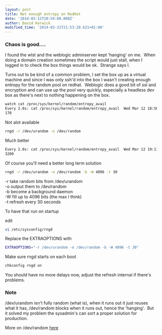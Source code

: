 ```yaml
---
layout: post
title: Not enough entropy on RedHat
date: '2014-03-12T20:59:00.000Z'
author: David Kerwick
modified_time: '2014-03-31T21:53:28.621+01:00'
---
```


### Chaos is good....

I found the wlst and the weblogic adminserver kept 'hanging' on me.  When doing a domain creation sometimes the script would just stall, when I logged in to check the box things would be ok.  Strange says I.

Turns out to be kind of a common problem, I set the box up as a virtual machine and since I was only ssh'd into the box I wasn't creating enough entropy for the random pool on redhat.  Weblogic does a good bit of ssl and encryption and can use up the pool very quickly, especially a headless dev box as there's next to nothing happening on the box.

``` bash   
watch cat /proc/sys/kernel/random/entropy_avail  
Every 2.0s: cat /proc/sys/kernel/random/entropy_avail  Wed Mar 12 18:50:13 2014  
170  
```  


Not alot available

``` bash  
rngd -r /dev/urandom -o /dev/random
```

Much better

``` bash  
Every 2.0s: cat /proc/sys/kernel/random/entropy_avail  Wed Mar 12 19:11:17 2014  
3200  
```

Of course you'll need a better long term solution

``` bash  
rngd -r /dev/urandom -o /dev/random -b -W 4096 -t 30  

```  

-r take random bits from /dev/urandom  
-o output them to /dev/random  
-b become a background daemon  
-W fill up to 4096 bits (the max I think)  
-t refresh every 30 seconds  

To have that run on startup

edit

``` bash  
vi /etc/sysconfig/rngd  
```


Replace the EXTRAOPTIONS with  


``` bash  
EXTRAOPTIONS="-r /dev/urandom -o /dev/random -b -W 4096 -t 30"  
```

Make sure rngd starts on each boot  

``` bash  
chkconfig rngd on
```

You should have no more delays now, adjust the refresh internal if there's problems.

### Note

/dev/urandom isn't fully random (what is), when it runs out it just reuses what it has, /dev/random blocks when it runs out, hence the 'hanging'.  But it solved my problem the sysadmin's can sort a proper solution for production.

More on /dev/random [here](http://en.wikipedia.org/wiki//dev/random)
